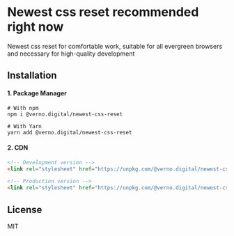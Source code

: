# Newest css reset recommended right now

Newest css reset for comfortable work,
suitable for all evergreen browsers
and necessary for high-quality development

## Installation

#### 1. Package Manager

```shell
# With npm
npm i @verno.digital/newest-css-reset

# With Yarn
yarn add @verno.digital/newest-css-reset
```

#### 2. CDN

```html
<!-- Development version -->
<link rel="stylesheet" href="https://unpkg.com/@verno.digital/newest-css-reset/dist/reset.css" />

<!-- Production version -->
<link rel="stylesheet" href="https://unpkg.com/@verno.digital/newest-css-reset/dist/reset.min.css" />
```

## License

MIT
